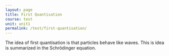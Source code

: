 ```yaml
---
layout: page
title: First Quantisation
course: test
unit: unit1
permalink: /test/first-quantisation/
---
```


The idea of first quantisation is that particles behave like waves. This is idea is summarized in the Schrödinger equation. 






